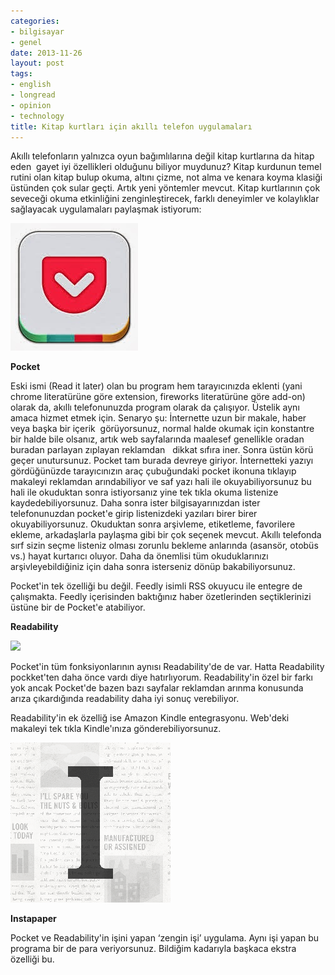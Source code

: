 ```yaml
---
categories:
- bilgisayar
- genel
date: 2013-11-26
layout: post
tags:
- english
- longread
- opinion
- technology
title: Kitap kurtları için akıllı telefon uygulamaları
---
```


Akıllı telefonların yalnızca oyun bağımlılarına değil kitap kurtlarına da hitap eden  gayet iyi özellikleri olduğunu biliyor muydunuz? Kitap kurdunun temel rutini olan kitap bulup okuma, altını çizme, not alma ve kenara koyma klasiği üstünden çok sular geçti. Artık yeni yöntemler mevcut. Kitap kurtlarının çok seveceği okuma etkinliğini zenginleştirecek, farklı deneyimler ve kolaylıklar sağlayacak uygulamaları paylaşmak istiyorum:

  

  

[![](/images/9eec0-pocket.jpg)](https://suatatan.wordpress.com/wp-content/uploads/2013/11/9eec0-pocket.jpg)

**Pocket**

Eski ismi (Read it later) olan bu program hem tarayıcınızda eklenti (yani chrome literatürüne göre extension, fireworks literatürüne göre add-on) olarak da, akıllı telefonunuzda program olarak da çalışıyor. Üstelik aynı amaca hizmet etmek için. Senaryo şu: İnternette uzun bir makale, haber veya başka bir içerik  görüyorsunuz, normal halde okumak için konstantre bir halde bile olsanız, artık web sayfalarında maalesef genellikle oradan buradan parlayan zıplayan reklamdan   dikkat sıfıra iner. Sonra üstün körü geçer unutursunuz. Pocket tam burada devreye giriyor. İnternetteki yazıyı gördüğünüzde tarayıcınızın araç çubuğundaki pocket ikonuna tıklayıp makaleyi reklamdan arındabiliyor ve saf yazı hali ile okuyabiliyorsunuz bu hali ile okuduktan sonra istiyorsanız yine tek tıkla okuma listenize kaydedebiliyorsunuz. Daha sonra ister bilgisayarınızdan ister telefonunuzdan pocket'e girip listenizdeki yazıları birer birer okuyabiliyorsunuz. Okuduktan sonra arşivleme, etiketleme, favorilere ekleme, arkadaşlarla paylaşma gibi bir çok seçenek mevcut. Akıllı telefonda sırf sizin seçme listeniz olması zorunlu bekleme anlarında (asansör, otobüs vs.) hayat kurtarıcı oluyor. Daha da önemlisi tüm okuduklarınızı arşivleyebildiğiniz için daha sonra isterseniz dönüp bakabiliyorsunuz.

  

Pocket'in tek özelliği bu değil. Feedly isimli RSS okuyucu ile entegre de çalışmakta. Feedly içerisinden baktığınız haber özetlerinden seçtiklerinizi üstüne bir de Pocket'e atabiliyor.

  

**Readability**

[![](/images/bba13740d47e351b44b1809f7fa71e30.png)](https://pbs.twimg.com/profile_images/378800000110545353/bba13740d47e351b44b1809f7fa71e30.png)

Pocket'in tüm fonksiyonlarının aynısı Readability'de de var. Hatta Readability pockket'ten daha önce vardı diye hatırlıyorum. Readability'in özel bir farkı yok ancak Pocket'de bazen bazı sayfalar reklamdan arınma konusunda arıza çıkardığında readability daha iyi sonuç verebiliyor.

  

Readability'in ek özelliğ ise Amazon Kindle entegrasyonu. Web'deki makaleyi tek tıkla Kindle'ınıza gönderebiliyorsunuz.

  

  

  

  

  

[![](/images/c3afa9a4d5fc64969b6b2dd6c6d26aa8.png)](https://pbs.twimg.com/profile_images/2678462853/c3afa9a4d5fc64969b6b2dd6c6d26aa8.png)

**Instapaper**

Pocket ve Readability'in işini yapan ‘zengin işi’ uygulama. Aynı işi yapan bu programa bir de para veriyorsunuz. Bildiğim kadarıyla başkaca ekstra özelliği bu.
